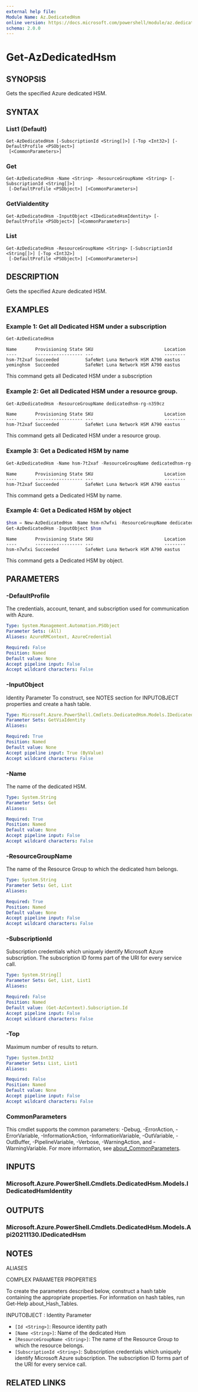 ```yaml
---
external help file:
Module Name: Az.DedicatedHsm
online version: https://docs.microsoft.com/powershell/module/az.dedicatedhsm/get-azdedicatedhsm
schema: 2.0.0
---
```


# Get-AzDedicatedHsm

## SYNOPSIS
Gets the specified Azure dedicated HSM.

## SYNTAX

### List1 (Default)
```
Get-AzDedicatedHsm [-SubscriptionId <String[]>] [-Top <Int32>] [-DefaultProfile <PSObject>]
 [<CommonParameters>]
```

### Get
```
Get-AzDedicatedHsm -Name <String> -ResourceGroupName <String> [-SubscriptionId <String[]>]
 [-DefaultProfile <PSObject>] [<CommonParameters>]
```

### GetViaIdentity
```
Get-AzDedicatedHsm -InputObject <IDedicatedHsmIdentity> [-DefaultProfile <PSObject>] [<CommonParameters>]
```

### List
```
Get-AzDedicatedHsm -ResourceGroupName <String> [-SubscriptionId <String[]>] [-Top <Int32>]
 [-DefaultProfile <PSObject>] [<CommonParameters>]
```

## DESCRIPTION
Gets the specified Azure dedicated HSM.

## EXAMPLES

### Example 1: Get all Dedicated HSM under a subscription
```powershell
Get-AzDedicatedHsm
```

```output
Name       Provisioning State SKU                           Location
----       ------------------ ---                           --------
hsm-7t2xaf Succeeded          SafeNet Luna Network HSM A790 eastus
yeminghsm  Succeeded          SafeNet Luna Network HSM A790 eastus
```

This command gets all Dedicated HSM under a subscription

### Example 2: Get all Dedicated HSM under a resource group.
```powershell
Get-AzDedicatedHsm -ResourceGroupName dedicatedhsm-rg-n359cz
```

```output
Name       Provisioning State SKU                           Location
----       ------------------ ---                           --------
hsm-7t2xaf Succeeded          SafeNet Luna Network HSM A790 eastus
```

This command gets all Dedicated HSM under a resource group.

### Example 3: Get a Dedicated HSM by name
```powershell
Get-AzDedicatedHsm -Name hsm-7t2xaf -ResourceGroupName dedicatedhsm-rg-n359cz
```

```output
Name       Provisioning State SKU                           Location
----       ------------------ ---                           --------
hsm-7t2xaf Succeeded          SafeNet Luna Network HSM A790 eastus
```

This command gets a Dedicated HSM by name.

### Example 4: Get a Dedicated HSM by object
```powershell
$hsm = New-AzDedicatedHsm -Name hsm-n7wfxi -ResourceGroupName dedicatedhsm-rg-n359cz -Location eastus -Sku "SafeNet Luna Network HSM A790" -StampId stamp1 -SubnetId "/subscriptions/xxxx-xxxx-xxx-xxx/resourceGroups/dedicatedhsm-rg-n359cz/providers/Microsoft.Network/virtualNetworks/vnetq30la9/subnets/hsmsubnet" -NetworkInterface @{PrivateIPAddress = '10.2.1.120' }
Get-AzDedicatedHsm -InputObject $hsm
```

```output
Name       Provisioning State SKU                           Location
----       ------------------ ---                           --------
hsm-n7wfxi Succeeded          SafeNet Luna Network HSM A790 eastus
```

This command gets a Dedicated HSM by object.

## PARAMETERS

### -DefaultProfile
The credentials, account, tenant, and subscription used for communication with Azure.

```yaml
Type: System.Management.Automation.PSObject
Parameter Sets: (All)
Aliases: AzureRMContext, AzureCredential

Required: False
Position: Named
Default value: None
Accept pipeline input: False
Accept wildcard characters: False
```

### -InputObject
Identity Parameter
To construct, see NOTES section for INPUTOBJECT properties and create a hash table.

```yaml
Type: Microsoft.Azure.PowerShell.Cmdlets.DedicatedHsm.Models.IDedicatedHsmIdentity
Parameter Sets: GetViaIdentity
Aliases:

Required: True
Position: Named
Default value: None
Accept pipeline input: True (ByValue)
Accept wildcard characters: False
```

### -Name
The name of the dedicated HSM.

```yaml
Type: System.String
Parameter Sets: Get
Aliases:

Required: True
Position: Named
Default value: None
Accept pipeline input: False
Accept wildcard characters: False
```

### -ResourceGroupName
The name of the Resource Group to which the dedicated hsm belongs.

```yaml
Type: System.String
Parameter Sets: Get, List
Aliases:

Required: True
Position: Named
Default value: None
Accept pipeline input: False
Accept wildcard characters: False
```

### -SubscriptionId
Subscription credentials which uniquely identify Microsoft Azure subscription.
The subscription ID forms part of the URI for every service call.

```yaml
Type: System.String[]
Parameter Sets: Get, List, List1
Aliases:

Required: False
Position: Named
Default value: (Get-AzContext).Subscription.Id
Accept pipeline input: False
Accept wildcard characters: False
```

### -Top
Maximum number of results to return.

```yaml
Type: System.Int32
Parameter Sets: List, List1
Aliases:

Required: False
Position: Named
Default value: None
Accept pipeline input: False
Accept wildcard characters: False
```

### CommonParameters
This cmdlet supports the common parameters: -Debug, -ErrorAction, -ErrorVariable, -InformationAction, -InformationVariable, -OutVariable, -OutBuffer, -PipelineVariable, -Verbose, -WarningAction, and -WarningVariable. For more information, see [about_CommonParameters](http://go.microsoft.com/fwlink/?LinkID=113216).

## INPUTS

### Microsoft.Azure.PowerShell.Cmdlets.DedicatedHsm.Models.IDedicatedHsmIdentity

## OUTPUTS

### Microsoft.Azure.PowerShell.Cmdlets.DedicatedHsm.Models.Api20211130.IDedicatedHsm

## NOTES

ALIASES

COMPLEX PARAMETER PROPERTIES

To create the parameters described below, construct a hash table containing the appropriate properties. For information on hash tables, run Get-Help about_Hash_Tables.


INPUTOBJECT <IDedicatedHsmIdentity>: Identity Parameter
  - `[Id <String>]`: Resource identity path
  - `[Name <String>]`: Name of the dedicated Hsm
  - `[ResourceGroupName <String>]`: The name of the Resource Group to which the resource belongs.
  - `[SubscriptionId <String>]`: Subscription credentials which uniquely identify Microsoft Azure subscription. The subscription ID forms part of the URI for every service call.

## RELATED LINKS

